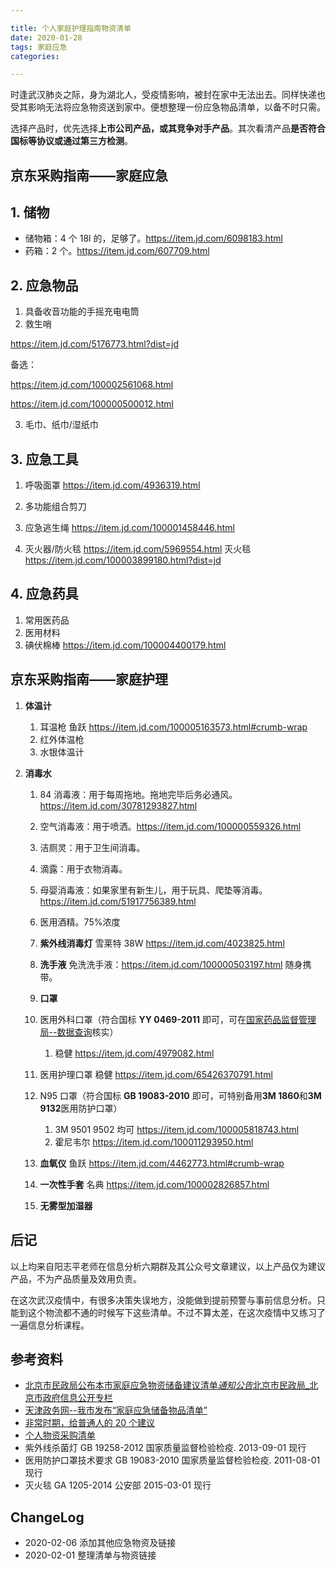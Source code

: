 ```yaml
---

title: 个人家庭护理指南物资清单
date: 2020-01-28
tags: 家庭应急
categories:

---
```


时逢武汉肺炎之际，身为湖北人，受疫情影响，被封在家中无法出去。同样快递也受其影响无法将应急物资送到家中。便想整理一份应急物品清单，以备不时只需。

选择产品时，优先选择**上市公司产品，或其竞争对手产品**。其次看清产品**是否符合国标等协议或通过第三方检测**。

<!--more-->

## 京东采购指南——家庭应急

## 1. 储物

- 储物箱：4 个 18l 的，足够了。<https://item.jd.com/6098183.html>
- 药箱：2 个。<https://item.jd.com/607709.html>

## 2. 应急物品

1. 具备收音功能的手摇充电电筒
2. 救生哨

<https://item.jd.com/5176773.html?dist=jd>

备选：

<https://item.jd.com/100002561068.html>

<https://item.jd.com/100000500012.html>

3. 毛巾、纸巾/湿纸巾

## 3. 应急工具

1. 呼吸面罩 <https://item.jd.com/4936319.html>

2. 多功能组合剪刀

3. 应急逃生绳 <https://item.jd.com/100001458446.html>

4. 灭火器/防火毯 <https://item.jd.com/5969554.html>  灭火毯 <https://item.jd.com/100003899180.html?dist=jd>

## 4. 应急药具

1. 常用医药品
2. 医用材料
3. 碘伏棉棒 <https://item.jd.com/100004400179.html>

## 京东采购指南——家庭护理

1. **体温计**
   1. 耳温枪 鱼跃 <https://item.jd.com/100005163573.html#crumb-wrap>
   2. 红外体温枪
   3. 水银体温计

2. **消毒水**

   1. 84 消毒液：用于每周拖地。拖地完毕后务必通风。<https://item.jd.com/30781293827.html>

   2. 空气消毒液：用于喷洒。<https://item.jd.com/100000559326.html>
   3. 洁厕灵：用于卫生间消毒。
   4. 滴露：用于衣物消毒。
   5. 母婴消毒液：如果家里有新生儿，用于玩具、爬垫等消毒。 <https://item.jd.com/51917756389.html>
   6. 医用酒精。75%浓度

   7. **紫外线消毒灯** 雪莱特 38W <https://item.jd.com/4023825.html>

   8. **洗手液** 免洗洗手液：<https://item.jd.com/100000503197.html> 随身携带。

   9. **口罩**

   10. 医用外科口罩（符合国标 **YY 0469-2011** 即可，可在[国家药品监督管理局--数据查询](http://qy1.sfda.gov.ex2.ipv6.nmpa.gov.cn/datasearchcnda/face3/base.jsp?tableId=26&tableName=TABLE26&title=%B9%FA%B2%FA%C6%F7%D0%B5&bcId=118103058617027083838706701567)核实）

       1. 稳健 <https://item.jd.com/4979082.html>

   11. 医用护理口罩 稳健 <https://item.jd.com/65426370791.html>

   12. N95 口罩（符合国标 **GB 19083-2010** 即可，可特别备用**3M 1860**和**3M 9132**医用防护口罩）

       1. 3M 9501 9502 均可 <https://item.jd.com/100005818743.html>
       2. 霍尼韦尔 <https://item.jd.com/100011293950.html>

   13. **血氧仪** 鱼跃 <https://item.jd.com/4462773.html#crumb-wrap>

   14. **一次性手套** 名典 <https://item.jd.com/100002826857.html>

   15. **无雾型加湿器**

## 后记

以上均来自阳志平老师在信息分析六期群及其公众号文章建议，以上产品仅为建议产品，不为产品质量及效用负责。

在这次武汉疫情中，有很多决策失误地方，没能做到提前预警与事前信息分析。只能到这个物流都不通的时候写下这些清单。不过不算太差，在这次疫情中又练习了一遍信息分析课程。

## 参考资料

- [北京市民政局公布本市家庭应急物资储备建议清单*通知公告*北京市民政局_北京市政府信息公开专栏](http://www.beijing.gov.cn/zfxxgk/110009/tzgg53/2014-05/28/content_477353.shtml)
- [天津政务网--我市发布“家庭应急储备物品清单”](http://www.tj.gov.cn/xw/bdyw/201805/t20180514_3625620.html)
- [非常时期，给普通人的 20 个建议](https://mp.weixin.qq.com/s/XoF5yK24NmRKD6a3lfDpOQ)
- [个人物资采购清单](https://mp.weixin.qq.com/s?__biz=MzA3MzM0MjUyMQ==&mid=2652151013&idx=1&sn=1283aa9b4b41e209dc016889c1396ad7&chksm=84f0b7b3b3873ea5b823221f84507665cb5c096fc2929af5a431ac9a07f6de6e641b6b658708&scene=21#wechat_redirect)
- 紫外线杀菌灯 GB 19258-2012 国家质量监督检验检疫. 2013-09-01 现行
- 医用防护口罩技术要求 GB 19083-2010 国家质量监督检验检疫. 2011-08-01 现行
- 灭火毯 GA 1205-2014 公安部 2015-03-01 现行

## ChangeLog

- 2020-02-06 添加其他应急物资及链接
- 2020-02-01 整理清单与物资链接
